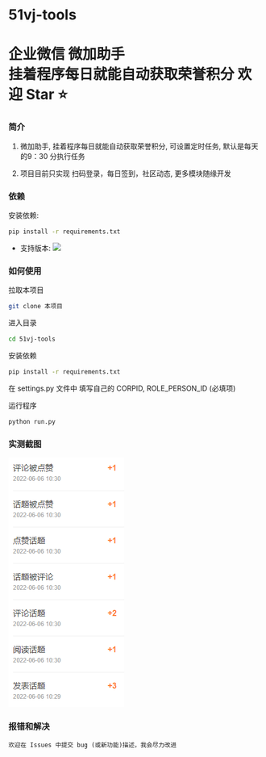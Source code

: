 # 51vj-tools
企业微信 微加助手  
挂着程序每日就能自动获取荣誉积分 欢迎 Star ⭐
=======
### 简介

1. 微加助手, 挂着程序每日就能自动获取荣誉积分, 可设置定时任务, 默认是每天的9：30 分执行任务

2. 项目目前只实现 扫码登录，每日签到，社区动态, 更多模块随缘开发

### 依赖

安装依赖: 
```bash
pip install -r requirements.txt
```

* 支持版本: ![](https://img.shields.io/badge/Python-3.0+-blue.svg)


### 如何使用
拉取本项目
```bash
git clone 本项目
```
进入目录
```bash
cd 51vj-tools
```
安装依赖
```bash
pip install -r requirements.txt
```

在 settings.py 文件中 填写自己的 CORPID, ROLE_PERSON_ID (必填项)

运行程序
```bash
python run.py
```

### 实测截图

![图片标题](https://github.com/aiden2048/51vj-tools/blob/main/images/%E6%90%9C%E7%8B%97%E6%88%AA%E5%9B%BE20220606113410.png)
### 报错和解决

    欢迎在 Issues 中提交 bug (或新功能)描述，我会尽力改进
